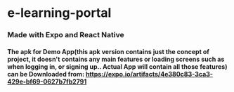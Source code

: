 # e-learning-portal

### Made with Expo and React Native

#### The apk for Demo App(this apk version contains just the concept of project, it doesn't contains any main features or loading screens such as when logging in, or signing up.. Actual App will contain all those features) can be Downloaded from: https://expo.io/artifacts/4e380c83-3ca3-429e-bf69-0627b7fb2791
